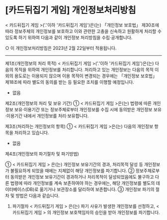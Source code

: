 # [카드뒤집기 게임] 개인정보처리방침

< 카드뒤집기 게임 >('.'이하 '카드뒤집기 게임')은(는) 「개인정보 보호법」 제30조에 따라 정보주체의 개인정보를 보호하고 이와 관련한 고충을 신속하고 원활하게 처리할 수 있도록 하기 위하여 다음과 같이 개인정보 처리방침을 수립·공개합니다.

○ 이 개인정보처리방침은 2023년 2월 22일부터 적용됩니다.

---

제1조(개인정보의 처리 목적)
< 카드뒤집기 게임 >('.'이하 '카드뒤집기 게임')은(는) 다음의 목적을 위하여 개인정보를 처리합니다. 처리하고 있는 개인정보는 다음의 목적 이외의 용도로는 이용되지 않으며 이용 목적이 변경되는 경우에는 「개인정보 보호법」 제18조에 따라 별도의 동의를 받는 등 필요한 조치를 이행할 예정입니다.

- 없음

제2조(개인정보의 처리 및 보유 기간)
① < 카드뒤집기 게임 >은(는) 법령에 따른 개인정보 보유·이용기간 또는 정보주체로부터 개인정보를 수집 시에 동의받은 개인정보 보유·이용기간 내에서 개인정보를 처리·보유합니다.

제3조(처리하는 개인정보의 항목)
① < 카드뒤집기 게임 >은(는) 다음의 개인정보 항목을 처리하고 있습니다.

- 없음

제4조(개인정보의 파기절차 및 파기방법)

① < 카드뒤집기 게임 > 은(는) 개인정보 보유기간의 경과, 처리목적 달성 등 개인정보가 불필요하게 되었을 때에는 지체없이 해당 개인정보를 파기합니다.
② 정보주체로부터 동의받은 개인정보 보유기간이 경과하거나 처리목적이 달성되었음에도 불구하고 다른 법령에 따라 개인정보를 계속 보존하여야 하는 경우에는, 해당 개인정보를 별도의 데이터베이스(DB)로 옮기거나 보관장소를 달리하여 보존합니다.
③ 개인정보 파기의 절차 및 방법은 다음과 같습니다.
1. 파기절차
   < 카드뒤집기 게임 > 은(는) 파기 사유가 발생한 개인정보를 선정하고, < 카드뒤집기 게임 > 의 개인정보 보호책임자의 승인을 받아 개인정보를 파기합니다.